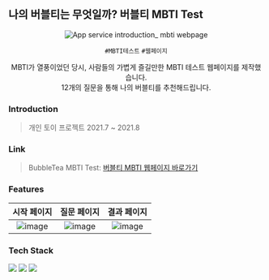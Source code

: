 ## 나의 버블티는 무엇일까? 버블티 MBTI Test

<div align='center'>

![App service introduction_ mbti webpage](https://github.com/otcroz/MBTI_BubbleTeaTest/assets/79989242/30fe085c-68a2-48a3-9edf-9e445728a7ed)


  
  `#MBTI테스트` `#웹페이지`
  
  MBTI가 열풍이었던 당시, 사람들의 가볍게 즐길만한 MBTI 테스트 웹페이지를 제작했습니다. <br/>
  12개의 질문을 통해 나의 버블티를 추천해드립니다.
  
</div>

### Introduction
> 개인 토이 프로젝트
> 2021.7 ~ 2021.8

### Link
> BubbleTea MBTI Test: [버블티 MBTI 웹페이지 바로가기](https://otcroz.github.io/MBTI_BubbleTeaTest/StartPage.html)

### Features
|시작 페이지| 질문 페이지| 결과 페이지|
| :-----: | :-----: | :-----: |
|![image](https://github.com/otcroz/MBTI_BubbleTeaTest/assets/79989242/9b6d2c67-2929-469d-a69f-05e76a517b82)|![image](https://github.com/otcroz/MBTI_BubbleTeaTest/assets/79989242/79ff41c1-cfc4-41a0-a6a7-2c44a09e8015)|![image](https://github.com/otcroz/MBTI_BubbleTeaTest/assets/79989242/5bd41986-7c99-421c-bb71-64ab7b59efe3)|

### Tech Stack

<img src="https://img.shields.io/badge/HTML5-E34F26?style=flat-square&logo=html5&logoColor=white"/> <img src="https://img.shields.io/badge/CSS3-1572B6?style=flat-square&logo=css3&logoColor=white"/> <img src="https://img.shields.io/badge/javascript-F7DF1E?style=flat-square&logo=javascript&logoColor=white"/>
